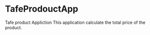 # TafeProdouctApp
Tafe product Appliction
This application calculate the total price of the product.
